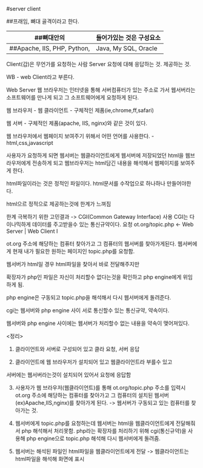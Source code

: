 #server client

##프래임, 뼈대 골격이라고 한다.

##뼈대안의 |들어가있는 것은 구성요소
-------- | -------
##Apache, IIS, PHP, Python, |Java, My SQL, Oracle


Client(갑)은 무언가를 요청하는 사람
Server 요청에 대해 응답하는 것. 제공하는 것.

WB - web Client라고 부른다.

Web Server 웹 브라우저는 인터넷을 통해 서버컴퓨터가 있는 주소로 가서 웹서버라는 소프트웨어를 만나게 되고 그 소프트웨어에게 요청하게 된다.

웹 브라우저 - 웹 클라이언트 - 구체적인 제품(ie,chrome,ff,safari)

웹 서버 - 구체적인 제품(apache, IIS, nginx)와 같은 것이 있다.

웹 브라우저에서 웹페이지 보여주기 위해서 어떤 언어를 사용한다. - html,css,javascript

사용자가 요청하게 되면 웹서버는 웹클라이언트에게 웹서버에 저장되었던 html을 웹브라우저에게 전송하게 되고
웹브라우저는 html담긴 내용을 해석해서 웹페이지를 보여주게 한다.

html파일이라는 것은 정적인 파일이다.
html문서를 수작업으로 하나하나 만들어야한다.

html으르 정적으로 제공하는것에 한계가 느껴짐

한계 극복하기 위한 고민결과 -> CGI(Common Gateway Interface) 사용
CGI는 다이나믹하게 데이터를 주고받을수 있는 통신규약이다.
 요청 ot.org/topic.php
  		  <-
Web Server | Web Client
   I

ot.org 주소에 해당하는 컴퓨터 찾아가고 그 컴퓨터의 웹서버를 찾아가게된다. 웹서버에게 현재 내가 필요한 원하는 페이지인 topic.php를 요청함.

웹서버가 html일 경우 html파일을 찾아서 바로 전달해주지만

확장자가 php인 파일은 자신이 처리할수 없다는것을 확인하고 php engine에게 위임하게 됨.

php engine은 구동되고 topic.php을 해석해서 다시 웹서버에게 돌려준다.

cgi는 웹서버와 php engine 사이 서로 통신할수 있는 통신규약, 약속이다.  


웹서버와 php engine 사이에는 웹서버가 처리할수 없는 내용을 약속이 맺어져있다.


<정리>

1. 클라이언트와 서버로 구성되어 있고 클라 요청, 서버 응답

2. 클라이언트에 웹 브라우저가 설치되어 있고 웹클라이언트라 부를수 있고 

서버에는 웹서버라는것이 설치되어 있어서 요청에 응답함

3. 사용자가 웹 브라우저(웹클라이언트)를 통해 ot.org/topic.php 주소를 입력시 ot.org 주소에 해당하는 컴퓨터를 찾아가고 그 컴퓨터의 설치된 웹서버(ex)Apache,IIS,nginx)를 찾아가게 된다. -> 웹서버가 구동되고 있는 컴퓨터를 찾아가는 것.

4. 웹서버에게 topic.php를 요청하는데 웹서버는 html을 웹클라이언트에게 전달해줘서 php 해석해서 처리못함.
php라는 확장자를 처리하기 위해 cgi(통신규약)을 사용해 php engine으로 topic.php 해석해 다시 웹서버에게 돌려줌.

5. 웹서버는 해석된 파일인 html파일을 웹클라이언트에게 전달 -> 웹클라이언트는 html파일을 해석해 화면에 표시
 


